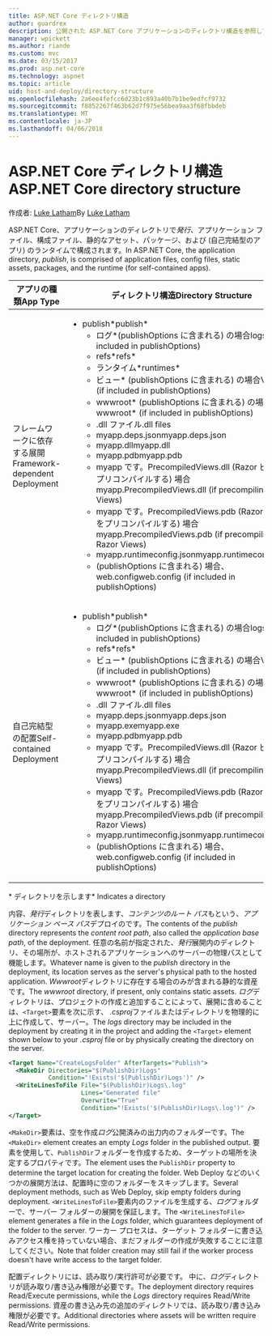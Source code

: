 ```yaml
---
title: ASP.NET Core ディレクトリ構造
author: guardrex
description: 公開された ASP.NET Core アプリケーションのディレクトリ構造を参照してください。
manager: wpickett
ms.author: riande
ms.custom: mvc
ms.date: 03/15/2017
ms.prod: asp.net-core
ms.technology: aspnet
ms.topic: article
uid: host-and-deploy/directory-structure
ms.openlocfilehash: 2a6ee4fefcc6d23b1c893a40b7b1be9edfcf9732
ms.sourcegitcommit: f8852267f463b62d7f975e56bea9aa3f68fbbdeb
ms.translationtype: MT
ms.contentlocale: ja-JP
ms.lasthandoff: 04/06/2018
---
```

# <a name="aspnet-core-directory-structure"></a><span data-ttu-id="d0ef4-103">ASP.NET Core ディレクトリ構造</span><span class="sxs-lookup"><span data-stu-id="d0ef4-103">ASP.NET Core directory structure</span></span>

<span data-ttu-id="d0ef4-104">作成者: [Luke Latham](https://github.com/guardrex)</span><span class="sxs-lookup"><span data-stu-id="d0ef4-104">By [Luke Latham](https://github.com/guardrex)</span></span>

<span data-ttu-id="d0ef4-105">ASP.NET Core、アプリケーションのディレクトリで*発行*、アプリケーション ファイル、構成ファイル、静的なアセット、パッケージ、および (自己完結型のアプリ) のランタイムで構成されます。</span><span class="sxs-lookup"><span data-stu-id="d0ef4-105">In ASP.NET Core, the application directory, *publish*, is comprised of application files, config files, static assets, packages, and the runtime (for self-contained apps).</span></span>


|            <span data-ttu-id="d0ef4-106">アプリの種類</span><span class="sxs-lookup"><span data-stu-id="d0ef4-106">App Type</span></span>            |                                                                                                                                                                                                                                                     <span data-ttu-id="d0ef4-107">ディレクトリ構造</span><span class="sxs-lookup"><span data-stu-id="d0ef4-107">Directory Structure</span></span>                                                                                                                                                                                                                                                      |
|--------------------------------|------------------------------------------------------------------------------------------------------------------------------------------------------------------------------------------------------------------------------------------------------------------------------------------------------------------------------------------------------------------------------------------------------------------------------------------------------------------------------------------------------------------------------|
| <span data-ttu-id="d0ef4-108">フレームワークに依存する展開</span><span class="sxs-lookup"><span data-stu-id="d0ef4-108">Framework-dependent Deployment</span></span> | <ul><li><span data-ttu-id="d0ef4-109">publish\*</span><span class="sxs-lookup"><span data-stu-id="d0ef4-109">publish\*</span></span><ul><li><span data-ttu-id="d0ef4-110">ログ\*(publishOptions に含まれる) の場合</span><span class="sxs-lookup"><span data-stu-id="d0ef4-110">logs\* (if included in publishOptions)</span></span></li><li><span data-ttu-id="d0ef4-111">refs\*</span><span class="sxs-lookup"><span data-stu-id="d0ef4-111">refs\*</span></span></li><li><span data-ttu-id="d0ef4-112">ランタイム\*</span><span class="sxs-lookup"><span data-stu-id="d0ef4-112">runtimes\*</span></span></li><li><span data-ttu-id="d0ef4-113">ビュー\* (publishOptions に含まれる) の場合</span><span class="sxs-lookup"><span data-stu-id="d0ef4-113">Views\* (if included in publishOptions)</span></span></li><li><span data-ttu-id="d0ef4-114">wwwroot\* (publishOptions に含まれる) の場合</span><span class="sxs-lookup"><span data-stu-id="d0ef4-114">wwwroot\* (if included in publishOptions)</span></span></li><li><span data-ttu-id="d0ef4-115">.dll ファイル</span><span class="sxs-lookup"><span data-stu-id="d0ef4-115">.dll files</span></span></li><li><span data-ttu-id="d0ef4-116">myapp.deps.json</span><span class="sxs-lookup"><span data-stu-id="d0ef4-116">myapp.deps.json</span></span></li><li><span data-ttu-id="d0ef4-117">myapp.dll</span><span class="sxs-lookup"><span data-stu-id="d0ef4-117">myapp.dll</span></span></li><li><span data-ttu-id="d0ef4-118">myapp.pdb</span><span class="sxs-lookup"><span data-stu-id="d0ef4-118">myapp.pdb</span></span></li><li><span data-ttu-id="d0ef4-119">myapp です。PrecompiledViews.dll (Razor ビューをプリコンパイルする) 場合</span><span class="sxs-lookup"><span data-stu-id="d0ef4-119">myapp.PrecompiledViews.dll (if precompiling Razor Views)</span></span></li><li><span data-ttu-id="d0ef4-120">myapp です。PrecompiledViews.pdb (Razor ビューをプリコンパイルする) 場合</span><span class="sxs-lookup"><span data-stu-id="d0ef4-120">myapp.PrecompiledViews.pdb (if precompiling Razor Views)</span></span></li><li><span data-ttu-id="d0ef4-121">myapp.runtimeconfig.json</span><span class="sxs-lookup"><span data-stu-id="d0ef4-121">myapp.runtimeconfig.json</span></span></li><li><span data-ttu-id="d0ef4-122">(publishOptions に含まれる) 場合、web.config</span><span class="sxs-lookup"><span data-stu-id="d0ef4-122">web.config (if included in publishOptions)</span></span></li></ul></li></ul> |
|   <span data-ttu-id="d0ef4-123">自己完結型の配置</span><span class="sxs-lookup"><span data-stu-id="d0ef4-123">Self-contained Deployment</span></span>    |          <ul><li><span data-ttu-id="d0ef4-124">publish\*</span><span class="sxs-lookup"><span data-stu-id="d0ef4-124">publish\*</span></span><ul><li><span data-ttu-id="d0ef4-125">ログ\*(publishOptions に含まれる) の場合</span><span class="sxs-lookup"><span data-stu-id="d0ef4-125">logs\* (if included in publishOptions)</span></span></li><li><span data-ttu-id="d0ef4-126">refs\*</span><span class="sxs-lookup"><span data-stu-id="d0ef4-126">refs\*</span></span></li><li><span data-ttu-id="d0ef4-127">ビュー\* (publishOptions に含まれる) の場合</span><span class="sxs-lookup"><span data-stu-id="d0ef4-127">Views\* (if included in publishOptions)</span></span></li><li><span data-ttu-id="d0ef4-128">wwwroot\* (publishOptions に含まれる) の場合</span><span class="sxs-lookup"><span data-stu-id="d0ef4-128">wwwroot\* (if included in publishOptions)</span></span></li><li><span data-ttu-id="d0ef4-129">.dll ファイル</span><span class="sxs-lookup"><span data-stu-id="d0ef4-129">.dll files</span></span></li><li><span data-ttu-id="d0ef4-130">myapp.deps.json</span><span class="sxs-lookup"><span data-stu-id="d0ef4-130">myapp.deps.json</span></span></li><li><span data-ttu-id="d0ef4-131">myapp.exe</span><span class="sxs-lookup"><span data-stu-id="d0ef4-131">myapp.exe</span></span></li><li><span data-ttu-id="d0ef4-132">myapp.pdb</span><span class="sxs-lookup"><span data-stu-id="d0ef4-132">myapp.pdb</span></span></li><li><span data-ttu-id="d0ef4-133">myapp です。PrecompiledViews.dll (Razor ビューをプリコンパイルする) 場合</span><span class="sxs-lookup"><span data-stu-id="d0ef4-133">myapp.PrecompiledViews.dll (if precompiling Razor Views)</span></span></li><li><span data-ttu-id="d0ef4-134">myapp です。PrecompiledViews.pdb (Razor ビューをプリコンパイルする) 場合</span><span class="sxs-lookup"><span data-stu-id="d0ef4-134">myapp.PrecompiledViews.pdb (if precompiling Razor Views)</span></span></li><li><span data-ttu-id="d0ef4-135">myapp.runtimeconfig.json</span><span class="sxs-lookup"><span data-stu-id="d0ef4-135">myapp.runtimeconfig.json</span></span></li><li><span data-ttu-id="d0ef4-136">(publishOptions に含まれる) 場合、web.config</span><span class="sxs-lookup"><span data-stu-id="d0ef4-136">web.config (if included in publishOptions)</span></span></li></ul></li></ul>           |

<span data-ttu-id="d0ef4-137">\* ディレクトリを示します</span><span class="sxs-lookup"><span data-stu-id="d0ef4-137">\* Indicates a directory</span></span>

<span data-ttu-id="d0ef4-138">内容、*発行*ディレクトリを表します、*コンテンツのルート パス*もという、*アプリケーション ベース パス*デプロイのです。</span><span class="sxs-lookup"><span data-stu-id="d0ef4-138">The contents of the *publish* directory represents the *content root path*, also called the *application base path*, of the deployment.</span></span> <span data-ttu-id="d0ef4-139">任意の名前が指定された、*発行*展開内のディレクトリ、その場所が、ホストされるアプリケーションへのサーバーの物理パスとして機能します。</span><span class="sxs-lookup"><span data-stu-id="d0ef4-139">Whatever name is given to the *publish* directory in the deployment, its location serves as the server's physical path to the hosted application.</span></span> <span data-ttu-id="d0ef4-140">*Wwwroot*ディレクトリに存在する場合のみが含まれる静的な資産です。</span><span class="sxs-lookup"><span data-stu-id="d0ef4-140">The *wwwroot* directory, if present, only contains static assets.</span></span> <span data-ttu-id="d0ef4-141">*ログ*ディレクトリは、プロジェクトの作成と追加することによって、展開に含めることは、`<Target>`要素を次に示す、 *.csproj*ファイルまたはディレクトリを物理的に上に作成して、サーバー。</span><span class="sxs-lookup"><span data-stu-id="d0ef4-141">The *logs* directory may be included in the deployment by creating it in the project and adding the `<Target>` element shown below to your *.csproj* file or by physically creating the directory on the server.</span></span>

```xml
<Target Name="CreateLogsFolder" AfterTargets="Publish">
  <MakeDir Directories="$(PublishDir)Logs" 
           Condition="!Exists('$(PublishDir)Logs')" />
  <WriteLinesToFile File="$(PublishDir)Logs\.log" 
                    Lines="Generated file" 
                    Overwrite="True" 
                    Condition="!Exists('$(PublishDir)Logs\.log')" />
</Target>
```

<span data-ttu-id="d0ef4-142">`<MakeDir>`要素は、空を作成*ログ*公開済みの出力内のフォルダーです。</span><span class="sxs-lookup"><span data-stu-id="d0ef4-142">The `<MakeDir>` element creates an empty *Logs* folder in the published output.</span></span> <span data-ttu-id="d0ef4-143">要素を使用して、`PublishDir`フォルダーを作成するため、ターゲットの場所を決定するプロパティです。</span><span class="sxs-lookup"><span data-stu-id="d0ef4-143">The element uses the `PublishDir` property to determine the target location for creating the folder.</span></span> <span data-ttu-id="d0ef4-144">Web Deploy などのいくつかの展開方法は、配置時に空のフォルダーをスキップします。</span><span class="sxs-lookup"><span data-stu-id="d0ef4-144">Several deployment methods, such as Web Deploy, skip empty folders during deployment.</span></span> <span data-ttu-id="d0ef4-145">`<WriteLinesToFile>`要素内のファイルを生成する、*ログ*フォルダーで、サーバー フォルダーの展開を保証します。</span><span class="sxs-lookup"><span data-stu-id="d0ef4-145">The `<WriteLinesToFile>` element generates a file in the *Logs* folder, which guarantees deployment of the folder to the server.</span></span> <span data-ttu-id="d0ef4-146">ワーカー プロセスは、ターゲット フォルダーに書き込みアクセス権を持っていない場合、まだフォルダーの作成が失敗することに注意してください。</span><span class="sxs-lookup"><span data-stu-id="d0ef4-146">Note that folder creation may still fail if the worker process doesn't have write access to the target folder.</span></span>

<span data-ttu-id="d0ef4-147">配置ディレクトリには、読み取り/実行許可が必要です。 中に、*ログ*ディレクトリが読み取り/書き込み権限が必要です。</span><span class="sxs-lookup"><span data-stu-id="d0ef4-147">The deployment directory requires Read/Execute permissions, while the *Logs* directory requires Read/Write permissions.</span></span> <span data-ttu-id="d0ef4-148">資産の書き込み先の追加のディレクトリでは、読み取り/書き込み権限が必要です。</span><span class="sxs-lookup"><span data-stu-id="d0ef4-148">Additional directories where assets will be written require Read/Write permissions.</span></span>
